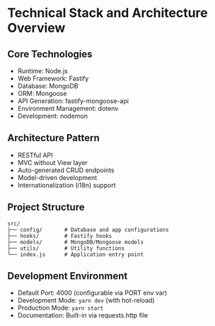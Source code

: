# Technical Stack and Architecture Overview

## Core Technologies
- Runtime: Node.js
- Web Framework: Fastify
- Database: MongoDB
- ORM: Mongoose
- API Generation: fastify-mongoose-api
- Environment Management: dotenv
- Development: nodemon

## Architecture Pattern
- RESTful API
- MVC without View layer
- Auto-generated CRUD endpoints
- Model-driven development
- Internationalization (i18n) support

## Project Structure
```
src/
├── config/       # Database and app configurations
├── hooks/        # Fastify hooks
├── models/       # MongoDB/Mongoose models
├── utils/        # Utility functions
└── index.js      # Application entry point
```

## Development Environment
- Default Port: 4000 (configurable via PORT env var)
- Development Mode: `yarn dev` (with hot-reload)
- Production Mode: `yarn start`
- Documentation: Built-in via requests.http file